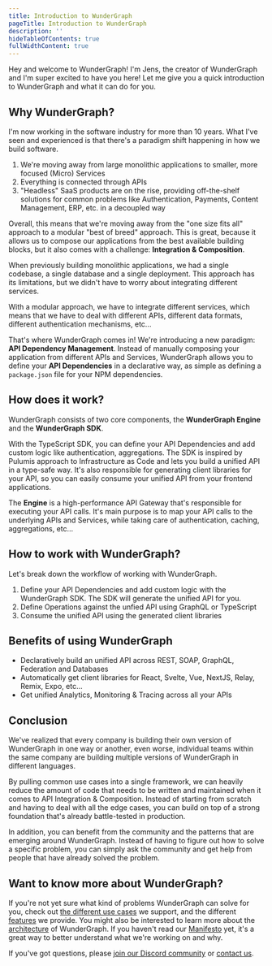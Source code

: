 ```yaml
---
title: Introduction to WunderGraph
pageTitle: Introduction to WunderGraph
description: ''
hideTableOfContents: true
fullWidthContent: true
---
```


Hey and welcome to WunderGraph!
I'm Jens, the creator of WunderGraph and I'm super excited to have you here!
Let me give you a quick introduction to WunderGraph and what it can do for you.

## Why WunderGraph?

I'm now working in the software industry for more than 10 years.
What I've seen and experienced is that there's a paradigm shift happening in how we build software.

1. We're moving away from large monolithic applications to smaller, more focused (Micro) Services
2. Everything is connected through APIs
3. "Headless" SaaS products are on the rise, providing off-the-shelf solutions for common problems like Authentication, Payments, Content Management, ERP, etc. in a decoupled way

Overall, this means that we're moving away from the "one size fits all" approach to a modular "best of breed" approach.
This is great, because it allows us to compose our applications from the best available building blocks,
but it also comes with a challenge: **Integration & Composition**.

When previously building monolithic applications, we had a single codebase, a single database and a single deployment.
This approach has its limitations, but we didn't have to worry about integrating different services.

With a modular approach, we have to integrate different services, which means that we have to deal with different APIs, different data formats, different authentication mechanisms, etc...

That's where WunderGraph comes in!
We're introducing a new paradigm: **API Dependency Management**.
Instead of manually composing your application from different APIs and Services,
WunderGraph allows you to define your **API Dependencies** in a declarative way,
as simple as defining a `package.json` file for your NPM dependencies.

## How does it work?

WunderGraph consists of two core components, the **WunderGraph Engine** and the **WunderGraph SDK**.

With the TypeScript SDK, you can define your API Dependencies and add custom logic like authentication, aggregations.
The SDK is inspired by Pulumis approach to Infrastructure as Code and lets you build a unified API in a type-safe way.
It's also responsible for generating client libraries for your API,
so you can easily consume your unified API from your frontend applications.

The **Engine** is a high-performance API Gateway that's responsible for executing your API calls.
It's main purpose is to map your API calls to the underlying APIs and Services,
while taking care of authentication, caching, aggregations, etc...

## How to work with WunderGraph?

Let's break down the workflow of working with WunderGraph.

1. Define your API Dependencies and add custom logic with the WunderGraph SDK. The SDK will generate the unified API for you.
2. Define Operations against the unfied API using GraphQL or TypeScript
3. Consume the unified API using the generated client libraries

## Benefits of using WunderGraph

- Declaratively build an unified API across REST, SOAP, GraphQL, Federation and Databases
- Automatically get client libraries for React, Svelte, Vue, NextJS, Relay, Remix, Expo, etc...
- Get unified Analytics, Monitoring & Tracing across all your APIs

## Conclusion

We've realized that every company is building their own version of WunderGraph in one way or another,
even worse, individual teams within the same company are building multiple versions of WunderGraph in different languages.

By pulling common use cases into a single framework,
we can heavily reduce the amount of code that needs to be written and maintained when it comes to API Integration & Composition.
Instead of starting from scratch and having to deal with all the edge cases,
you can build on top of a strong foundation that's already battle-tested in production.

In addition, you can benefit from the community and the patterns that are emerging around WunderGraph.
Instead of having to figure out how to solve a specific problem,
you can simply ask the community and get help from people that have already solved the problem.

## Want to know more about WunderGraph?

If you're not yet sure what kind of problems WunderGraph can solve for you,
check out [the different use cases](/docs/use-cases) we support,
and the different [features](/docs/features) we provide.
You might also be interested to learn more about the [architecture](/docs/architecture) of WunderGraph.
If you haven't read our [Manifesto](/manifesto) yet, it's a great way to better understand what we're working on and why.

If you've got questions, please [join our Discord community](https://wundergraph.com/discord) or [contact us](https://wundergraph.com/contact/sales).
